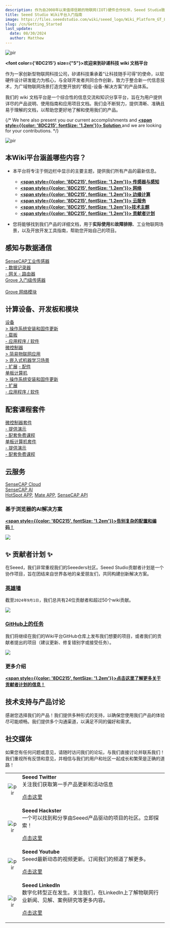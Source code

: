 ```yaml
---
description: 作为自2008年以来值得信赖的物联网(IOT)硬件合作伙伴，Seeed Studio致力于实现我们物理世界的交互式数字副本。本网站是一个开源平台，收集了Seeed Studio目前发布的所有wiki，每周更新以展示我们的产品范围和研究，包括自然环境的数字化。
title: Seeed Studio Wiki平台入门指南
image: https://files.seeedstudio.com/wiki/seeed_logo/Wiki_Platform_GT_Logo.jpg
slug: /cn/Getting_Started
last_update:
  date: 08/30/2024
  author: Matthew
---
```


<p style={{textAlign: 'center'}}><img src="https://files.seeedstudio.com/wiki/seeed_logo/Wiki_Platform_GT_Logo.jpg" alt="pir" width={1000} height="auto" /></p>

<strong><font color={'8DC215'} size={"5"}>欢迎来到矽递科技 wiki 文档平台</font></strong>

作为一家创新型物联网科技公司，矽递科技秉承着“让科技随手可得”的使命，以软硬件设计研发能力为核心，与全球开发者共同合作创新，致力于整合新一代信息技术，为广域物联网场景打造完整开放的"模组-设备-解决方案"的产品体系。

我们的 wiki 文档平台是一个综合性的信息交流和知识分享平台，旨在为用户提供详尽的产品说明、使用指南和应用项目文档。我们会不断努力，提供清晰、准确且易于理解的文档，以帮助您更好地了解和使用我们的产品。

{/* We here also present you our current accomplishments and <strong><a href="/Solutions"><span style={{color: '8DC215', fontSize: '1.2em'}}>  Solution </span></a></strong> and we are looking for your contributions. */}

<p style={{textAlign: 'center'}}><img src="https://files.seeedstudio.com/wiki/New_Wiki_Platform/example/showcase2.png" alt="pir" width={1000} height="auto" /></p>

## 本Wiki平台涵盖哪些内容？

- 本平台将专注于侧边栏中显示的主要主题，提供我们所有产品的最新信息。

  - <strong><a href="/cn/Sensor_Network"><span style={{color: '8DC215', fontSize: '1.2em'}}> 传感器与感知</span></a></strong>
  - <strong><a href="/cn/Network"><span style={{color: '8DC215', fontSize: '1.2em'}}> 网络</span></a></strong>
  - <strong><a href="/cn/Edge_Computing"><span style={{color: '8DC215', fontSize: '1.2em'}}>  边缘计算 </span></a></strong>
  - <strong><a href="/cn/Cloud"><span style={{color: '8DC215', fontSize: '1.2em'}}>  云服务</span></a></strong>
  - <strong><a href="/cn/topicintroduction"><span style={{color: '8DC215', fontSize: '1.2em'}}>技术主题</span></a></strong>
  - <strong><a href="/cn/Contributor"><span style={{color: '8DC215', fontSize: '1.2em'}}> 贡献者计划</span></a></strong>

- 您将能够找到我们产品的详细文档，用于**实际使用**和**故障排除**、工业物联网场景，以及开放开发工具指南，帮助您开始自己的项目。


## 感知与数据通信

<div className="all_container">
  <div className="getting_started">
      <div className="start_card_wrapper">
          <a href= "https://wiki.seeedstudio.com/cn/Sensor_Network/#industrial-sensors-and-probes" className="getting_started_label2">SenseCAP工业传感器</a>
          <br/>
          <a href= "https://wiki.seeedstudio.com/cn/Sensor_Network/#data-logger-with-configuration-guide" className="getting_started_label2"> - 数据记录器</a>
          <br/>
          <a href= "https://wiki.seeedstudio.com/cn/Sensor_Network/#gateway-for-multiple-platform" className="getting_started_label2"> - 网关 </a>
          <a href= "https://wiki.seeedstudio.com/cn/Sensor_Network/#routers-for-other-network-infrastructure" className="getting_started_label2"> - 路由器 </a>
      </div>
  </div>
  <div className="getting_started">
      <div className="start_card_wrapper">
          <a href= "https://wiki.seeedstudio.com/cn/Sensor_Network/#grove-ecosystem-sensors" className="getting_started_label2">Grove 入门级传感器</a>
          <br/>          <br/>
          <a href= "https://wiki.seeedstudio.com/cn/Sensor_Network/#grove-communication-modules" className="getting_started_label2">Grove 网络模块 </a>
      </div>
  </div>
</div>

## 计算设备、开发板和模块

<div className="all_container">
  <div className="getting_started">
      <div className="start_card_wrapper">
          <a href= "https://wiki.seeedstudio.com/cn/Edge_Computing/#devices" className="getting_started_label2">设备</a>
          <br/>
          <a href= "https://wiki.seeedstudio.com/cn/Edge_Computing/#os-installation--firmware-updating" className="getting_started_label3">> 操作系统安装和固件更新</a>
          <br/>
          <a href= "https://wiki.seeedstudio.com/cn/Edge_Computing/#extensions--carrier-board" className="getting_started_label3">- 载板</a>
          <br/>
          <a href= "https://wiki.seeedstudio.com/cn/Edge_Computing/#application--software" className="getting_started_label3">- 应用程序 / 软件</a>
      </div>
  </div>
</div>

<div className="all_container">
  <div className="getting_started">
      <div className="start_card_wrapper">
          <a href= "https://wiki.seeedstudio.com/cn/Edge_Computing/#microcontrollers" className="getting_started_label2">微控制器</a>
          <br/>
          <a href= "https://wiki.seeedstudio.com/cn/Edge_Computing/#easy-iot-applications" className="getting_started_label3">> 简易物联网应用</a>
          <br/>
          <a href= "https://wiki.seeedstudio.com/cn/Edge_Computing/#embedded-ml-scenarios" className="getting_started_label3">> 嵌入式机器学习场景</a>
          <br/>
          <a href= "https://wiki.seeedstudio.com/cn/Edge_Computing/#extensions" className="getting_started_label3">- 扩展</a>
          <a href= "https://wiki.seeedstudio.com/cn/Edge_Computing/#accessories" className="getting_started_label3">- 配件</a>
      </div>
  </div>
  <div className="getting_started">
      <div className="start_card_wrapper">
          <a href= "https://wiki.seeedstudio.com/cn/Edge_Computing/#single-board-computers" className="getting_started_label2">单板计算机</a>
          <br/>
          <a href= "https://wiki.seeedstudio.com/cn/Edge_Computing/#os-installation--firmware-updating-1" className="getting_started_label3">> 操作系统安装和固件更新</a>
          <br/>
          <a href= "https://wiki.seeedstudio.com/cn/Edge_Computing/#extensions-1" className="getting_started_label3">- 扩展</a>
          <br/>
          <a href= "https://wiki.seeedstudio.com/cn/Edge_Computing/#application--software-1" className="getting_started_label3">- 应用程序 / 软件</a>
      </div>
  </div>
</div>


## 配套课程套件

<div className="all_container">
  <div className="getting_started">
      <div className="start_card_wrapper">
          <a href= "https://wiki.seeedstudio.com/cn/Edge_Computing/#kit-with-courses" className="getting_started_label2">微控制器套件</a>
          <br/>
          <a href= "https://wiki.seeedstudio.com/cn/Edge_Computing/#tutorials" className="getting_started_label3">- 提供演示</a>
          <br/>
          <a href= "https://wiki.seeedstudio.com/cn/Edge_Computing/#kit-with-courses" className="getting_started_label3">- 配套免费课程</a>
      </div>
  </div>
  <div className="getting_started">
      <div className="start_card_wrapper">
          <a href= "https://wiki.seeedstudio.com/cn/Edge_Computing/#kit-with-courses-1" className="getting_started_label2">单板计算机套件</a>
          <br/>
          <a href= "https://wiki.seeedstudio.com/cn/Edge_Computing/#tutorials--faq" className="getting_started_label3">- 提供演示</a>
          <br/>
          <a href= "https://wiki.seeedstudio.com/cn/Edge_Computing/#kit-with-courses-1" className="getting_started_label3">- 配套免费课程</a>
      </div>
  </div>
</div>

## 云服务

<div className="all_container">
  <div className="getting_started">
      <div className="start_card_wrapper">
          <a href= "https://wiki.seeedstudio.com/cn/CloudnChain/#sensecap-cloud-production" className="getting_started_label2">SenseCAP Cloud</a>
          <br/>
          <a href= "https://wiki.seeedstudio.com/cn/CloudnChain/#sensecap-ai" className="getting_started_label2">SenseCAP AI</a>
          <br/><a href= "https://wiki.seeedstudio.com/cn/CloudnChain/#sensecap-hotspot-app" className="getting_started_label3">HotSpot APP</a>,
          <a href= "https://wiki.seeedstudio.com/cn/CloudnChain/#sensecap-mate-app" className="getting_started_label3">Mate APP</a>,
          <a href= "https://wiki.seeedstudio.com/cn/CloudnChain/#sensecap-api" className="getting_started_label3">SenseCAP API</a>
      </div>
  </div>
</div>

### 基于浏览器的AI解决方案

<strong><a href="https://sensecraft.seeed.cc/ai/#/model"><span style={{color: '8DC215', fontSize: '1.2em'}}>告别复杂的配置和编码！</span></a></strong>

![](https://sensecraft.seeed.cc/wp-content/uploads/2023/11/%E5%88%87%E5%9B%BE-139@2x.png)

## ✨ 贡献者计划 ✨ 

在Seeed，我们非常重视我们的Seeeders社区。Seeed Studio贡献者计划是一个协作项目，旨在团结来自世界各地的亲爱朋友们，共同构建创新解决方案。

### [英雄墙](/contributors)

截至`2024年9月1日`，我们总共有24位贡献者和超过50个wiki贡献。

![](https://files.seeedstudio.com/wiki/wiki-platform/contributor/contributors.png)

### [GitHub上的任务](https://github.com/orgs/Seeed-Studio/projects/6/views/1)

我们将继续在我们的Wiki平台GitHub仓库上发布我们想要的项目，或者我们的贡献者提出的项目（建议更新、修复错别字或接受任务）。

![](https://files.seeedstudio.com/wiki/wiki-platform/contributor/github_assignment_2.png)

### 更多介绍

<strong><a href="/Contributor"><span style={{color: '8DC215', fontSize: '1.2em'}}>点击这里了解更多关于贡献者计划的信息！</span></a></strong>

## 技术支持与产品讨论

感谢您选择我们的产品！我们提供多种形式的支持，以确保您使用我们产品的体验尽可能顺畅。我们提供多个沟通渠道，以满足不同的偏好和需求。

<div className="button_tech_support_container">
<a href="https://forum.seeedstudio.com/" className="button_forum"></a> 
<a href="https://www.seeedstudio.com/contacts" className="button_email"></a>
</div>

<div className="button_tech_support_container">
<a href="https://discord.gg/eWkprNDMU7" className="button_discord"></a> 
<a href="https://github.com/Seeed-Studio/wiki-documents/discussions/69" className="button_discussion"></a>
</div>

## 社交媒体

如果您有任何问题或意见，请随时访问我们的论坛，与我们直接讨论并联系我们！我们重视所有反馈和意见，并相信与我们的用户和社区一起成长和繁荣是正确的道路！

<table align="center">
  <tbody>
    <tr>
      <td align="center"><p style={{textAlign: 'center'}}><img src="https://files.seeedstudio.com/wiki/IndexWiki/Twitter1.png" alt="pir" width={60} height="auto" /></p></td>
      <td align="left"><strong>Seeed Twitter</strong><br />关注我们获取第一手产品更新和活动信息<p><a href="https://twitter.com/seeedstudio" target="_blank">点击这里</a></p></td>
    </tr>
    <tr>
      <td align="center"><p style={{textAlign: 'center'}}><img src="https://files.seeedstudio.com/wiki/IndexWiki/hackster1.png" alt="pir" width={200} height="auto" /></p></td>
      <td align="left"><strong>Seeed Hackster</strong><br />一个可以找到和分享由Seeed产品驱动的项目的社区。立即探索！<p><a href="https://www.hackster.io/seeed" target="_blank">点击这里</a></p></td>
    </tr>
    <tr>
      <td align="center"><p style={{textAlign: 'center'}}><img src="https://files.seeedstudio.com/wiki/IndexWiki/YouTube.png" alt="pir" width={300} height="auto" /></p></td>
      <td align="left"><strong>Seeed Youtube</strong><br />Seeed最新动态的视频更新。订阅我们的频道了解更多。<p><a href="http://www.youtube.com/c/SeeedStudioSZ" target="_blank">点击这里</a></p></td>
    </tr>
    <tr>
      <td align="center"><p style={{textAlign: 'center'}}><img src="https://files.seeedstudio.com/wiki/IndexWiki/LinkedIn_Logo.png" alt="pir" width={300} height="auto" /></p></td>
      <td align="left"><strong>Seeed LinkedIn</strong><br />数字化转型正在发生。关注我们，在LinkedIn上了解物联网行业新闻、见解、案例研究等更多内容。<p><a href="https://www.linkedin.com/company/seeedstudio" target="_blank">点击这里</a></p></td>
    </tr>
  </tbody>
</table>